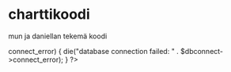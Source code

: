 # charttikoodi
mun ja daniellan tekemä koodi


























<?php 
       // header("refresh: 3;");
        $hostname = "localhost";
        $username = "root";
        $password = "HyTe";
        $db = "Tiedot";
        $dbconnect=mysqli_connect($hostname,$username,$password,$db);
        if ($dbconnect->connect_error) {
            die("database connection failed: " . $dbconnect->connect_error);
        }
        ?>
  <html>
  <head>
    <script type="text/javascript" src="https://www.gstatic.com/charts/loader.js"></script>
    <script type="text/javascript">
      google.charts.load('current', {'packages':['corechart']});
      google.charts.setOnLoadCallback(drawChart);

      function drawChart() {
        
        var data = google.visualization.arrayToDataTable([
          ['pvm','arvo'],
         <?php
                  $query = mysqli_query($dbconnect, "SELECT * FROM Mittari ORDER BY id DESC LIMIT 15")
            or die (mysqli_error($dbconnect));
            while ($row = mysqli_fetch_array($query)){
         
         //$moi =  mysqli_query($pvm,$arvo);
         //while ($abc = mysqli_fetch_array($moi)){
         echo "['".$row['pvm']."',".$row['arvo']."],"; 
           
          }
         
         ?> 
          
        ]);

        var options = {
          title: 'apinamafia',
          curveType: 'function',
          legend: { position: 'bottom' }
        };

        var chart = new google.visualization.LineChart(document.getElementById('curve_chart'));

        chart.draw(data, options);
      }
    </script>
  </head>
  <body>
    <div id="curve_chart" style="width: 900px; height: 500px"></div>
  </body>
</html>
